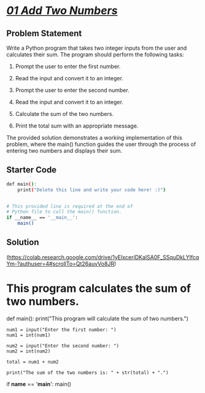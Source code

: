 # [*01 Add Two Numbers*](https://colab.research.google.com/drive/1yEIxcerjDKaISA0F_SSquDkLYIfcqYm-?authuser=4#scrollTo=Qt26auvVo8JR)


## Problem Statement

Write a Python program that takes two integer inputs from the user and calculates their sum. The program should perform the following tasks:

1. Prompt the user to enter the first number.

2. Read the input and convert it to an integer.

3. Prompt the user to enter the second number.

4. Read the input and convert it to an integer.

5. Calculate the sum of the two numbers.

6. Print the total sum with an appropriate message.

The provided solution demonstrates a working implementation of this problem, where the main() function guides the user through the process of entering two numbers and displays their sum.

## Starter Code

```bash
def main():
    print("Delete this line and write your code here! :)")


# This provided line is required at the end of
# Python file to call the main() function.
if __name__ == '__main__':
    main()
```

## Solution

(https://colab.research.google.com/drive/1yEIxcerjDKaISA0F_SSquDkLYIfcqYm-?authuser=4#scrollTo=Qt26auvVo8JR)

# This program calculates the sum of two numbers.

def main():
    print("This program will calculate the sum of two numbers.")

    num1 = input("Enter the first number: ")
    num1 = int(num1)

    num2 = input("Enter the second number: ")
    num2 = int(num2)

    total = num1 + num2

    print("The sum of the two numbers is: " + str(total) + ".")


if __name__ == '__main__':
    main()

